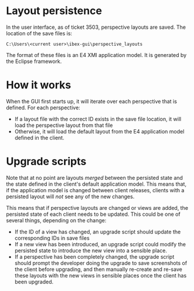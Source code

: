 # Layout persistence

In the user interface, as of ticket 3503, perspective layouts are saved. The location of the save files is:

```
C:\Users\<current user>\ibex-gui\perspective_layouts
```

The format of these files is an E4 XMI application model. It is generated by the Eclipse framework.

# How it works

When the GUI first starts up, it will iterate over each perspective that is defined. For each perspective:
- If a layout file with the correct ID exists in the save file location, it will load the perspective layout from that file
- Otherwise, it will load the default layout from the E4 application model defined in the client.

# Upgrade scripts

Note that at no point are layouts *merged* between the persisted state and the state defined in the client's default application model. This means that, if the application model is changed between client releases, clients with a persisted layout will *not* see any of the new changes.

This means that if perspective layouts are changed or views are added, the persisted state of each client needs to be updated. This could be one of several things, depending on the change:
- If the ID of a view has changed, an upgrade script should update the corresponding IDs in save files
- If a new view has been introduced, an upgrade script could modify the persisted state to introduce the new view into a sensible place.
- If a perspective has been completely changed, the upgrade script should prompt the developer doing the upgrade to save screenshots of the client before upgrading, and then manually re-create and re-save these layouts with the new views in sensible places once the client has been upgraded. 